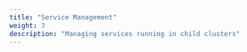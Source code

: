 ```yaml
---
title: "Service Management"
weight: 3
description: "Managing services running in child clusters"
---
```


